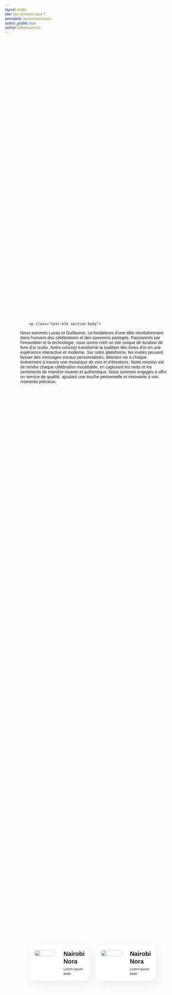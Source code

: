 ```yaml
---
layout: single
title: Qui sommes nous ?
permalink: /quisommesnous/
author_profile: true
author: lefilasouvenirs
---
```

<body>
<div class="responsive-container-block outer-container">
  <div class="responsive-container-block inner-container">
    <div class="responsive-cell-block wk-tab-12 wk-mobile-12 wk-desk-4 wk-ipadp-5 content-container">
      <div class="content-box">

        <p class="text-blk section-body">
Nous sommes Lucas et Guillaume, co-fondateurs d'une idée révolutionnaire dans l'univers des célébrations et des souvenirs partagés. Passionnés par l'innovation et la technologie, nous avons créé un site unique de location de livre d'or audio. Notre concept transforme la tradition des livres d'or en une expérience interactive et moderne. Sur notre plateforme, les invités peuvent laisser des messages vocaux personnalisés, donnant vie à chaque événement à travers une mosaïque de voix et d'émotions. Notre mission est de rendre chaque célébration inoubliable, en capturant les mots et les sentiments de manière vivante et authentique. Nous sommes engagés à offrir un service de qualité, ajoutant une touche personnelle et innovante à vos moments précieux.
        </p>
      </div>
    </div>
    <div class="responsive-cell-block wk-ipadp-6 wk-tab-12 wk-mobile-12 wk-desk-8 team-cards-outer-container">
      <div class="responsive-container-block team-cards-inner-container">
        <div class="responsive-cell-block wk-mobile-12 wk-ipadp-10 wk-tab-8 wk-desk-6 card-container">
          <div class="card">
            <div class="img-box">
              <img class="person-img" src="https://workik-widget-assets.s3.amazonaws.com/widget-assets/images/person1.png">
            </div>
            <div class="card-content-box">
              <p class="text-blk person-name">
                Nairobi Nora
              </p>
              <p class="text-blk person-info">
                Lorem ipsum dolor
              </p>
            </div>
          </div>
        </div>
        <div class="responsive-cell-block wk-mobile-12 wk-ipadp-10 wk-tab-8 wk-desk-6 card-container">
          <div class="card">
            <div class="img-box">
              <img class="person-img" src="https://workik-widget-assets.s3.amazonaws.com/widget-assets/images/person2.png">
            </div>
            <div class="card-content-box">
              <p class="text-blk person-name">
                Nairobi Nora
              </p>
              <p class="text-blk person-info">
                Lorem ipsum dolor
              </p>
            </div>
          </div>
        </div>
      </div>
    </div>
  </div>
</div>


<style>

.text-blk.section-body {
    color: #333; /* Couleur du texte sombre pour une meilleure lisibilité */
    font-family: 'Arial', sans-serif; /* Police moderne et lisible */
    font-size: 16px; /* Taille de police adaptée pour une lecture confortable */
    line-height: 1.6; /* Espacement des lignes pour une meilleure lisibilité */
    margin: 0 auto; /* Centrage du paragraphe */
    max-width: 800px; /* Largeur maximale pour une bonne lisibilité sur tous les appareils */
    padding: 20px; /* Espace autour du texte pour éviter qu'il touche les bords */
    background-color: #f9f9f9; /* Couleur de fond légère pour contraster avec le texte */
    border-left: 4px solid #007bff; /* Bordure sur le côté gauche pour une touche d'élégance */
    box-shadow: 0 2px 5px rgba(0,0,0,0.1); /* Ombre légère pour un effet de profondeur */
}

/* Pour les écrans plus petits, comme les téléphones mobiles */
@media (max-width: 600px) {
    .text-blk.section-body {
        font-size: 14px; /* Taille de police légèrement plus petite pour les petits écrans */
        padding: 15px; /* Moins d'espace autour du texte sur les petits appareils */
    }
}


.icon-block svg {
  width: 100%;
  height: 100%;
}

* {
  font-family: Nunito, sans-serif;
}

.team-cards-inner-container {
  display: flex;
  row-gap: 1.3rem;
  column-gap: 1.3rem;
}

.text-blk {
  margin-top: 0px;
  margin-right: 0px;
  margin-bottom: 0px;
  margin-left: 0px;
  padding-top: 0px;
  padding-right: 0px;
  padding-bottom: 0px;
  padding-left: 0px;
  line-height: 25px;
}

.responsive-cell-block {
  min-height: 75px;
}

.responsive-container-block {
  min-height: 75px;
  height: fit-content;
  width: 100%;
  padding-top: 0px;
  padding-right: 0px;
  padding-bottom: 0px;
  padding-left: 0px;
  display: flex;
  flex-wrap: wrap;
  margin-top: 0px;
  margin-right: auto;
  margin-bottom: 0px;
  margin-left: auto;
  justify-content: flex-start;
}

.inner-container {
  max-width: 1200px;
  min-height: 100vh;
  margin-top: 0px;
  margin-right: 0px;
  margin-bottom: 0px;
  margin-left: 0px;
  justify-content: center;
}

.section-head {
  font-size: 60px;
  line-height: 70px;
  margin-top: 0px;
  margin-right: 0px;
  margin-bottom: 24px;
  margin-left: 0px;
}

.section-body {
  font-size: 14px;
  line-height: 18px;
  margin-top: 0px;
  margin-right: 0px;
  margin-bottom: 64px;
  margin-left: 0px;
}

.team-cards-outer-container {
  display: flex;
  align-items: center;
}

.content-container {
  display: flex;
  justify-content: flex-start;
  flex-direction: row;
  align-items: center;
  padding-top: 0px;
  padding-right: 25px;
  padding-bottom: 0px;
  padding-left: 0px;
}

.img-box {
  max-width: 130px;
  max-height: 130px;
  width: 100%;
  height: 100%;
  overflow-x: hidden;
  overflow-y: hidden;
  margin-top: 0px;
  margin-right: 25px;
  margin-bottom: 0px;
  margin-left: 0px;
}

.card {
  background-color: rgb(255, 255, 255);
  display: flex;
  padding-top: 16px;
  padding-right: 16px;
  padding-bottom: 16px;
  padding-left: 16px;
  box-shadow: rgba(95, 95, 95, 0.1) 6px 12px 24px;
  flex-direction: row;
  border-top-left-radius: 15px;
  border-top-right-radius: 15px;
  border-bottom-right-radius: 15px;
  border-bottom-left-radius: 15px;
}

.card-container {
  max-width: 350px;
}

.card-content-box {
  display: flex;
  flex-direction: column;
  justify-content: center;
}

.person-name {
  font-size: 20px;
  font-weight: 700;
  margin-top: 0px;
  margin-right: 0px;
  margin-bottom: 5px;
  margin-left: 0px;
}

.person-info {
  font-size: 11px;
  line-height: 15px;
}

.card-container {
  max-width: 350px;
}

.outer-container {
  justify-content: center;
  padding-top: 0px;
  padding-right: 50px;
  padding-bottom: 0px;
  padding-left: 50px;

}

.person-img {
  width: 100%;
  height: 100%;
  border-top-left-radius: 6px;
  border-top-right-radius: 6px;
  border-bottom-right-radius: 6px;
  border-bottom-left-radius: 6px;
}

@keyframes bounce {

  0%,
  20%,
  50%,
  80%,
  100% {
    transform: translateY(0px);
  }

  40% {
    transform: translateY(-30px);
  }

  60% {
    transform: translateY(-15px);
  }

  0%,
  20%,
  50%,
  80%,
  100% {
    transform: translateY(0px);
  }

  40% {
    transform: translateY(-30px);
  }

  60% {
    transform: translateY(-15px);
  }
}

@media (max-width: 1024px) {
  .team-card-container {
    justify-content: center;
  }

  .section-head {
    font-size: 50px;
    line-height: 55px;
  }

  .img-box {
    max-width: 109px;
    max-height: 109px;
  }

  .content-container {
    padding-top: 0px;
    padding-right: 20px;
    padding-bottom: 0px;
    padding-left: 0px;
  }

  .inner-container {
    justify-content: space-evenly;
  }
}

@media (max-width: 768px) {
  .inner-container {
    margin-top: 60px;
    margin-right: 0px;
    margin-bottom: 60px;
    margin-left: 0px;
  }

  .section-body {
    margin-top: 0px;
    margin-right: 0px;
    margin-bottom: 0px;
    margin-left: 0px;
  }

  .img-box {
    margin-top: 0px;
    margin-right: 30px;
    margin-bottom: 0px;
    margin-left: 0px;
  }

  .content-box {
    text-align: center;
  }

  .content-container {
    margin-top: 0px;
    margin-right: 0px;
    margin-bottom: 30px;
    margin-left: 0px;
  }

  .card-container {
    max-width: 45%;
  }

  .team-cards-inner-container {
    justify-content: center;
  }
}

@media (max-width: 500px) {
  .outer-container {
    padding-top: 0px;
    padding-right: 60px;
    padding-bottom: 0px;
    padding-left: 60px;
  }

  .section-head {
    font-size: 40px;
    line-height: 45px;
  }

  .content-box {
    padding-top: 0px;
    padding-right: 0px;
    padding-bottom: 0px;
    padding-left: 0px;
  }

  .section-body {
    font-size: 12px;
  }

  .img-box {
    max-width: 68px;
    max-height: 68px;
  }

  .person-name {
    font-size: 14px;
    margin-top: 0px;
    margin-right: 0px;
    margin-bottom: 1px;
    margin-left: 0px;
  }

  .content-box {
    margin-top: 0px;
    margin-right: 0px;
    margin-bottom: 46px;
    margin-left: 0px;
    text-align: left;
  }

  .content-container {
    margin-top: 0px;
    margin-right: 0px;
    margin-bottom: 0px;
    margin-left: 0px;
  }

  .card-container {
    max-width: 100%;
  }
}


</style>
<body>
